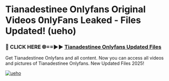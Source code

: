 # Tianadestinee Onlyfans Original Videos 0nlyFans Leaked - Files Updated! (ueho)

<h3>🔴 CLICK HERE 🌐==►► <a href="https://tinyurl.com/ehrbuxhb" rel="nofollow">Tianadestinee Onlyfans Updated Files</a></h3>

Get Tianadestinee Onlyfans and all content. Now you can access all videos and pictures of Tianadestinee Onlyfans. New Updated Files 2025!

[![ueho](https://i.imgur.com/lVYEuWS.gif)](https://tinyurl.com/ehrbuxhb)
